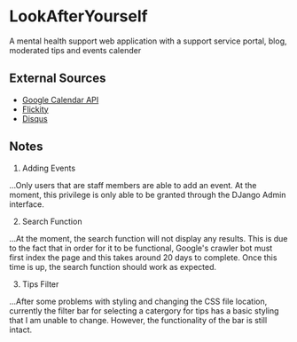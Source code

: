 # LookAfterYourself
A mental health support web application with a support service portal, blog, moderated tips and events calender

## External Sources
* [Google Calendar API](https://developers.google.com/calendar/)
* [Flickity](flickity.metafizzy.co)
* [Disqus](https://disqus.com)

## Notes
1. Adding Events

...Only users that are staff members are able to add an event. At the moment, this privilege is only able to be granted through the DJango Admin interface.

2. Search Function

...At the moment, the search function will not display any results. This is due to the fact that in order for it to be functional, Google's crawler bot must first index the page and this takes around 20 days to complete. Once this time is up, the search function should work as expected.

3. Tips Filter

...After some problems with styling and changing the CSS file location, currently the filter bar for selecting a catergory for tips has a basic styling that I am unable to change. However, the functionality of the bar is still intact.